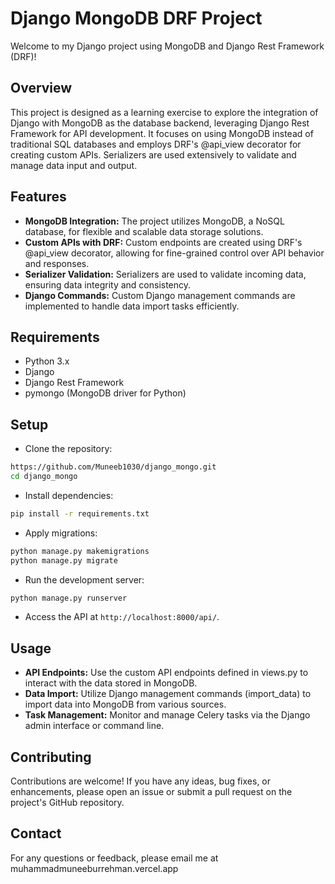 # Django MongoDB DRF Project
Welcome to my Django project using MongoDB and Django Rest Framework (DRF)!

## Overview
This project is designed as a learning exercise to explore the integration of Django with MongoDB as the database backend, leveraging Django Rest Framework for API development. It focuses on using MongoDB instead of traditional SQL databases and employs DRF's @api_view decorator for creating custom APIs. Serializers are used extensively to validate and manage data input and output.

## Features
- **MongoDB Integration:** The project utilizes MongoDB, a NoSQL database, for flexible and scalable data storage solutions.
- **Custom APIs with DRF:** Custom endpoints are created using DRF's @api_view decorator, allowing for fine-grained control over API behavior and responses.
- **Serializer Validation:** Serializers are used to validate incoming data, ensuring data integrity and consistency.
- **Django Commands:** Custom Django management commands are implemented to handle data import tasks efficiently.
  
## Requirements
- Python 3.x
- Django
- Django Rest Framework
- pymongo (MongoDB driver for Python)
## Setup
- Clone the repository:
```bash
https://github.com/Muneeb1030/django_mongo.git
cd django_mongo
```
- Install dependencies:
```bash
pip install -r requirements.txt
```
- Apply migrations:
```bash
python manage.py makemigrations
python manage.py migrate
```
- Run the development server:
```bash
python manage.py runserver
```
- Access the API at `http://localhost:8000/api/`.

## Usage
- **API Endpoints:** Use the custom API endpoints defined in views.py to interact with the data stored in MongoDB.
- **Data Import:** Utilize Django management commands (import_data) to import data into MongoDB from various sources.
- **Task Management:** Monitor and manage Celery tasks via the Django admin interface or command line.
## Contributing
Contributions are welcome! If you have any ideas, bug fixes, or enhancements, please open an issue or submit a pull request on the project's GitHub repository.

## Contact
For any questions or feedback, please email me at muhammadmuneeburrehman.vercel.app

